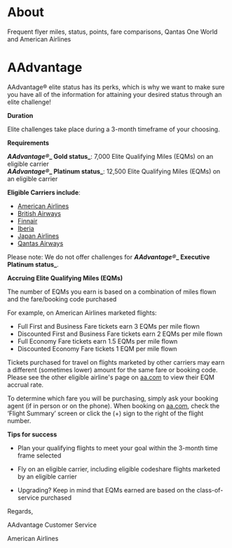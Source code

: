# About
Frequent flyer miles, status, points, fare comparisons, Qantas One World and American Airlines

# AAdvantage 

AAdvantage® elite status has its perks, which is why we want to make sure you have all of the information for attaining your desired status through an elite challenge!

**Duration**

Elite challenges take place during a 3-month timeframe of your choosing.

**Requirements**

**_AAdvantage_****_®_****_ Gold status_**: 7,000 Elite Qualifying Miles (EQMs) on an eligible carrier  
**_AAdvantage_****_®_****_ Platinum status_**: 12,500 Elite Qualifying Miles (EQMs) on an eligible carrier

**Eligible Carriers include**:

*   [American Airlines](http://www.aa.com/i18n/AAdvantage/earnMiles/travel/airlines/american.jsp)
*   [British Airways](http://www.aa.com/i18n/AAdvantage/earnMiles/travel/airlines/british.jsp)
*   [Finnair](http://www.aa.com/i18n/AAdvantage/earnMiles/travel/airlines/finnair.jsp)
*   [Iberia](http://www.aa.com/i18n/AAdvantage/earnMiles/travel/airlines/iberia.jsp)
*   [Japan Airlines](http://www.aa.com/i18n/AAdvantage/earnMiles/travel/airlines/japan.jsp)
*   [Qantas Airways](http://www.aa.com/i18n/AAdvantage/earnMiles/travel/airlines/qantas.jsp)

Please note: We do not offer challenges for **_AAdvantage_****_®_****_ Executive Platinum status_**.

**Accruing Elite Qualifying Miles (EQMs)**

The number of EQMs you earn is based on a combination of miles flown and the fare/booking code purchased

For example, on American Airlines marketed flights:

*   Full First and Business Fare tickets earn 3 EQMs per mile flown
*   Discounted First and Business Fare tickets earn 2 EQMs per mile flown
*   Full Economy Fare tickets earn 1.5 EQMs per mile flown
*   Discounted Economy Fare tickets 1 EQM per mile flown

Tickets purchased for travel on flights marketed by other carriers may earn a different (sometimes lower) amount for the same fare or booking code.  Please see the other eligible airline's page on [aa.com](http://aa.com/) to view their EQM accrual rate.

To determine which fare you will be purchasing, simply ask your booking agent (if in person or on the phone). When booking on [aa.com](http://aa.com/), check the ‘Flight Summary’ screen or click the (+) sign to the right of the flight number.

**Tips for success**

*   Plan your qualifying flights to meet your goal within the 3-month time frame selected

*   Fly on an eligible carrier, including eligible codeshare flights marketed by an eligible carrier

*   Upgrading? Keep in mind that EQMs earned are based on the class-of-service purchased

Regards,

AAdvantage Customer Service

American Airlines
